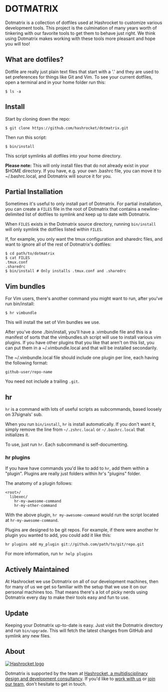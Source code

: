 DOTMATRIX
=========

Dotmatrix is a collection of dotfiles used at Hashrocket to customize various
development tools. This project is the culmination of many years worth of
tinkering with our favorite tools to get them to behave just right. We think
using Dotmatrix makes working with these tools more pleasant and hope you will
too!

What are dotfiles?
------------------

Dotfile are really just plain text files that start with a '.' and they are
used to set preferences for things like Git and Vim. To see your current
dotfiles, open a terminal and in your home folder run this:

	$ ls -a


Install
-------

Start by cloning down the repo:

	$ git clone https://github.com/hashrocket/dotmatrix.git

Then run this script:

	$ bin/install

This script symlinks all dotfiles into your home directory.

**Please note:** This will only install files that do not already exist in your
$HOME directory. If you have, e.g. your own .bashrc file, you can move it to
~/.bashrc.local, and Dotmatrix will source it for you.

Partial Installation
--------------------

Sometimes it's useful to only install part of Dotmatrix. For partial
installation, you can create a `FILES` file in the root of Dotmatrix that
contains a newline-delimited list of dotfiles to symlink and keep up to date
with Dotmatrix.

When `FILES` exists in the Dotmatrix source directory, running `bin/install`
will only symlink the dotfiles listed within `FILES`.

If, for example, you only want the tmux configuration and sharedrc files, and
want to ignore all of the rest of Dotmatrix's dotfiles:

    $ cd path/to/dotmatrix
    $ cat FILES
    .tmux.conf
    .sharedrc
    $ bin/install # Only installs .tmux.conf and .sharedrc

Vim bundles
-----------

For Vim users, there's another command you might want to run, after you've run
bin/install:

	$ hr vimbundle

This will install the set of Vim bundles we use.

After you've done ./bin/install, you'll have a .vimbundle file and this is a
manifest of sorts that the vimbundles.sh script will use to install various vim
plugins. If you have other plugins that you like that aren't on this list, you
can put them in a ~/.vimbundle.local and that will be installed secondarily.

The ~/.vimbundle.local file should include one plugin per line, each having the
following format:

	github-user/repo-name

You need not include a trailing `.git`.


hr
--

`hr` is a command with lots of useful scripts as subcommands, based
loosely on 37signals' sub.

When you run `bin/install`, `hr` is install automatically. If you
don't want it, simply remove the line from `~/.zshrc.local` or
`~/.bashrc.local` that initializes it.

To use, just run `hr`. Each subcommand is self-documenting.

### hr plugins

If you have have commands you'd like to add to `hr`, add them within a
"plugin". Plugins are really just folders within hr's "plugins" folder.

The anatomy of a plugin follows:

    <root>/
      libexec/
        hr-my-awesome-command
        hr-my-other-command

With the above plugin, `hr my-awesome-command` would run the script
located at `hr-my-awesome-command`.

Plugins are designed to be git repos. For example, if there were another
hr plugin you wanted to add, you could add it like this:

    hr plugins add my_plugin git://github.com/path/to/git/repo.git

For more information, run `hr help plugins`

Actively Maintained
-------------------

At Hashrocket we use Dotmatrix on all of our development machines, then for
many of us we get so familiar with the setup that we use it on our personal machines
too. That means there's a lot of picky nerds using Dotmatrix every day to make
their tools easy and fun to use.

Update
------

Keeping your Dotmatrix up-to-date is easy. Just visit the Dotmatrix directory
and run `bin/upgrade`. This will fetch the latest changes from GitHub and
symlink any new files.

About
------

[![Hashrocket logo](https://hashrocket.com/hashrocket_logo.svg)](https://hashrocket.com)

Dotmatrix is supported by the team at [Hashrocket, a multidisciplinary design
and development consultancy](https://hashrocket.com). If you'd like to [work
with us](https://hashrocket.com/contact-us/hire-us) or [join our
team](https://hashrocket.com/contact-us/jobs), don't hesitate to get in touch.
